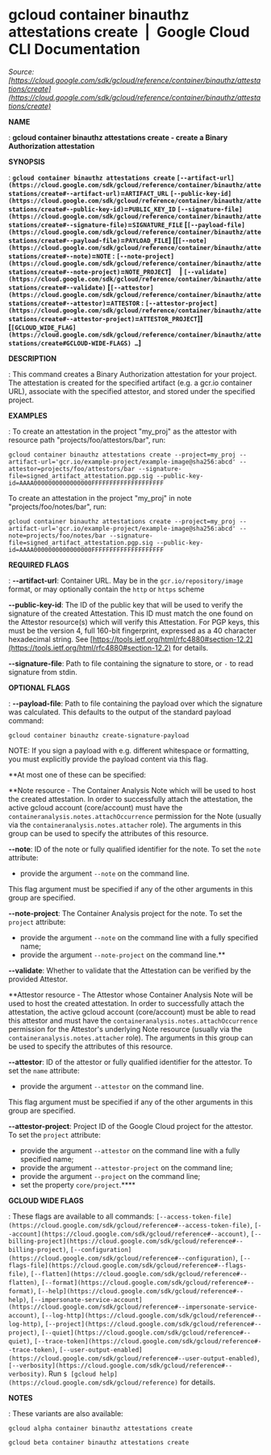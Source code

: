 # gcloud container binauthz attestations create  |  Google Cloud CLI Documentation

*Source: [https://cloud.google.com/sdk/gcloud/reference/container/binauthz/attestations/create](https://cloud.google.com/sdk/gcloud/reference/container/binauthz/attestations/create)*

**NAME**

: **gcloud container binauthz attestations create - create a Binary Authorization attestation**

**SYNOPSIS**

: **`gcloud container binauthz attestations create` `[--artifact-url](https://cloud.google.com/sdk/gcloud/reference/container/binauthz/attestations/create#--artifact-url)`=`ARTIFACT_URL` `[--public-key-id](https://cloud.google.com/sdk/gcloud/reference/container/binauthz/attestations/create#--public-key-id)`=`PUBLIC_KEY_ID` `[--signature-file](https://cloud.google.com/sdk/gcloud/reference/container/binauthz/attestations/create#--signature-file)`=`SIGNATURE_FILE` [`[--payload-file](https://cloud.google.com/sdk/gcloud/reference/container/binauthz/attestations/create#--payload-file)`=`PAYLOAD_FILE`] [[`[--note](https://cloud.google.com/sdk/gcloud/reference/container/binauthz/attestations/create#--note)`=`NOTE` : `[--note-project](https://cloud.google.com/sdk/gcloud/reference/container/binauthz/attestations/create#--note-project)`=`NOTE_PROJECT`]     | `[--validate](https://cloud.google.com/sdk/gcloud/reference/container/binauthz/attestations/create#--validate)` [`[--attestor](https://cloud.google.com/sdk/gcloud/reference/container/binauthz/attestations/create#--attestor)`=`ATTESTOR` : `[--attestor-project](https://cloud.google.com/sdk/gcloud/reference/container/binauthz/attestations/create#--attestor-project)`=`ATTESTOR_PROJECT`]] [`[GCLOUD_WIDE_FLAG](https://cloud.google.com/sdk/gcloud/reference/container/binauthz/attestations/create#GCLOUD-WIDE-FLAGS) …`]**

**DESCRIPTION**

: This command creates a Binary Authorization attestation for your project. The
attestation is created for the specified artifact (e.g. a gcr.io container URL),
associate with the specified attestor, and stored under the specified project.

**EXAMPLES**

: To create an attestation in the project "my_proj" as the attestor with resource
path "projects/foo/attestors/bar", run:

```
gcloud container binauthz attestations create --project=my_proj --artifact-url='gcr.io/example-project/example-image@sha256:abcd' --attestor=projects/foo/attestors/bar --signature-file=signed_artifact_attestation.pgp.sig --public-key-id=AAAA0000000000000000FFFFFFFFFFFFFFFFFFFF
```

To create an attestation in the project "my_proj" in note
"projects/foo/notes/bar", run:

```
gcloud container binauthz attestations create --project=my_proj --artifact-url='gcr.io/example-project/example-image@sha256:abcd' --note=projects/foo/notes/bar --signature-file=signed_artifact_attestation.pgp.sig --public-key-id=AAAA0000000000000000FFFFFFFFFFFFFFFFFFFF
```

**REQUIRED FLAGS**

: **--artifact-url**:
Container URL. May be in the `gcr.io/repository/image` format, or may
optionally contain the `http` or `https` scheme

**--public-key-id**:
The ID of the public key that will be used to verify the signature of the
created Attestation. This ID must match the one found on the Attestor
resource(s) which will verify this Attestation.
For PGP keys, this must be the version 4, full 160-bit fingerprint, expressed as
a 40 character hexadecimal string. See [https://tools.ietf.org/html/rfc4880#section-12.2](https://tools.ietf.org/html/rfc4880#section-12.2)
for details.

**--signature-file**:
Path to file containing the signature to store, or `-` to read
signature from stdin.

**OPTIONAL FLAGS**

: **--payload-file**:
Path to file containing the payload over which the signature was calculated.
This defaults to the output of the standard payload command:

```
gcloud container binauthz create-signature-payload
```

NOTE: If you sign a payload with e.g. different whitespace or formatting, you
must explicitly provide the payload content via this flag.

**At most one of these can be specified:

**Note resource - The Container Analysis Note which will be used to host the
created attestation. In order to successfully attach the attestation, the active
gcloud account (core/account) must have the
`containeranalysis.notes.attachOccurrence` permission for the Note
(usually via the `containeranalysis.notes.attacher` role). The
arguments in this group can be used to specify the attributes of this resource.

**--note**:
ID of the note or fully qualified identifier for the note.
To set the `note` attribute:

- provide the argument `--note` on the command line.

This flag argument must be specified if any of the other arguments in this group
are specified.

**--note-project**:
The Container Analysis project for the note.
To set the `project` attribute:

- provide the argument `--note` on the command line with a fully
specified name;
- provide the argument `--note-project` on the command line.**

**--validate**:
Whether to validate that the Attestation can be verified by the provided
Attestor.

**Attestor resource - The Attestor whose Container Analysis Note will be used to
host the created attestation. In order to successfully attach the attestation,
the active gcloud account (core/account) must be able to read this attestor and
must have the `containeranalysis.notes.attachOccurrence` permission
for the Attestor's underlying Note resource (usually via the
`containeranalysis.notes.attacher` role). The arguments in this group
can be used to specify the attributes of this resource.

**--attestor**:
ID of the attestor or fully qualified identifier for the attestor.
To set the `name` attribute:

- provide the argument `--attestor` on the command line.

This flag argument must be specified if any of the other arguments in this group
are specified.

**--attestor-project**:
Project ID of the Google Cloud project for the attestor.
To set the `project` attribute:

- provide the argument `--attestor` on the command line with a fully
specified name;
- provide the argument `--attestor-project` on the command line;
- provide the argument `--project` on the command line;
- set the property `core/project`.****

**GCLOUD WIDE FLAGS**

: These flags are available to all commands: `[--access-token-file](https://cloud.google.com/sdk/gcloud/reference#--access-token-file)`,
`[--account](https://cloud.google.com/sdk/gcloud/reference#--account)`, `[--billing-project](https://cloud.google.com/sdk/gcloud/reference#--billing-project)`,
`[--configuration](https://cloud.google.com/sdk/gcloud/reference#--configuration)`,
`[--flags-file](https://cloud.google.com/sdk/gcloud/reference#--flags-file)`,
`[--flatten](https://cloud.google.com/sdk/gcloud/reference#--flatten)`, `[--format](https://cloud.google.com/sdk/gcloud/reference#--format)`, `[--help](https://cloud.google.com/sdk/gcloud/reference#--help)`, `[--impersonate-service-account](https://cloud.google.com/sdk/gcloud/reference#--impersonate-service-account)`,
`[--log-http](https://cloud.google.com/sdk/gcloud/reference#--log-http)`,
`[--project](https://cloud.google.com/sdk/gcloud/reference#--project)`, `[--quiet](https://cloud.google.com/sdk/gcloud/reference#--quiet)`, `[--trace-token](https://cloud.google.com/sdk/gcloud/reference#--trace-token)`, `[--user-output-enabled](https://cloud.google.com/sdk/gcloud/reference#--user-output-enabled)`,
`[--verbosity](https://cloud.google.com/sdk/gcloud/reference#--verbosity)`.
Run `$ [gcloud help](https://cloud.google.com/sdk/gcloud/reference)` for details.

**NOTES**

: These variants are also available:

```
gcloud alpha container binauthz attestations create
```

```
gcloud beta container binauthz attestations create
```